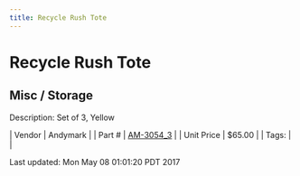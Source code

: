```yaml
---
title: Recycle Rush Tote
---
```


# Recycle Rush Tote
## Misc / Storage
Description: 	Set of 3, Yellow 

| Vendor | Andymark | 
| Part # | [AM-3054_3](http://www.andymark.com/FRC-2015-p/am-3054_3.htm) | 
| Unit Price | $65.00 | 
| Tags: |  | 

Last updated: Mon May 08 01:01:20 PDT 2017